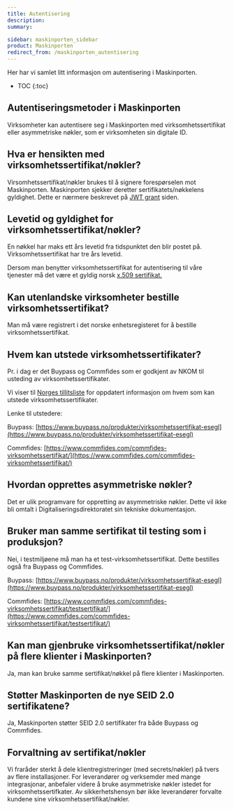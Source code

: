 ```yaml
---
title: Autentisering
description:
summary:

sidebar: maskinporten_sidebar
product: Maskinporten
redirect_from: /maskinporten_autentisering
---
```


Her har vi samlet litt informasjon om autentisering i Maskinporten.


* TOC
{:toc}

## Autentiseringsmetoder i Maskinporten

Virksomheter kan autentisere seg i Maskinporten med virksomhetssertifikat eller asymmetriske nøkler, som er virksomheten sin digitale ID.

## Hva er hensikten med virksomhetssertifikat/nøkler?

Virsomhetssertifikat/nøkler brukes til å signere forespørselen mot Maskinporten. Maskinporten sjekker deretter sertifikatets/nøkkelens gyldighet. Dette er nærmere beskrevet på [JWT grant](https://docs.digdir.no/maskinporten_protocol_jwtgrant.html) siden.

## Levetid og gyldighet for virksomhetssertifikat/nøkler?

En nøkkel har maks ett års levetid fra tidspunktet den blir postet på. Virksomhetssertifikat har tre års levetid. 

Dersom man benytter virksomhetssertifikat for autentisering til våre tjenester må det være et gyldig norsk [x.509 sertifikat.](https://www.ssl.com/no/Vanlige-sp%C3%B8rsm%C3%A5l/hva-er-et-x-509-sertifikat/)

## Kan utenlandske virksomheter bestille virksomhetssertifikat?

Man må være registrert i det norske enhetsregisteret for å bestille virksomhetssertifikat.

## Hvem kan utstede virksomhetssertifikater?

Pr. i dag er det Buypass og Commfides som er godkjent av NKOM til usteding av virksomhetssertifikater.

Vi viser til [Norges tillitsliste](https://www.nkom.no/internett/elektronisk-id-og-tillitstjenester/tillitsliste-trusted-list) for oppdatert informasjon om hvem som kan utstede virksomhetssertifikater.

Lenke til utstedere:

Buypass: [https://www.buypass.no/produkter/virksomhetssertifikat-esegl](https://www.buypass.no/produkter/virksomhetssertifikat-esegl)

Commfides: [https://www.commfides.com/commfides-virksomhetssertifikat/](https://www.commfides.com/commfides-virksomhetssertifikat/)

## Hvordan opprettes asymmetriske nøkler?

Det er ulik programvare for oppretting av asymmetriske nøkler. Dette vil ikke bli omtalt i Digitaliseringsdirektoratet sin tekniske dokumentasjon.

## Bruker man samme sertifikat til testing som i produksjon?

Nei, i testmiljøene må man ha et test-virksomhetssertifikat. Dette bestilles også fra Buypass og Commfides.

Buypass: [https://www.buypass.no/produkter/virksomhetssertifikat-esegl](https://www.buypass.no/produkter/virksomhetssertifikat-esegl)

Commfides: [https://www.commfides.com/commfides-virksomhetssertifikat/testsertifikat/](https://www.commfides.com/commfides-virksomhetssertifikat/testsertifikat/)

## Kan man gjenbruke virksomhetssertifikat/nøkler på flere klienter i Maskinporten?

Ja, man kan bruke samme sertifikat/nøkkel på flere klienter i Maskinporten.

## Støtter Maskinporten de nye SEID 2.0 sertifikatene?

Ja, Maskinporten støtter SEID 2.0 sertifikater fra både Buypass og Commfides.

## Forvaltning av sertifikat/nøkler
Vi fraråder sterkt å dele klientregistreringer (med secrets/nøkler) på tvers av flere installasjoner. For leverandører og verksemder med mange integrasjonar, anbefaler videre å bruke asymmetriske nøkler istedet for virksomhetssertifkater. Av sikkerhetshensyn bør ikke leverandører forvalte kundene sine virksomhetssertifikat/nøkler.
